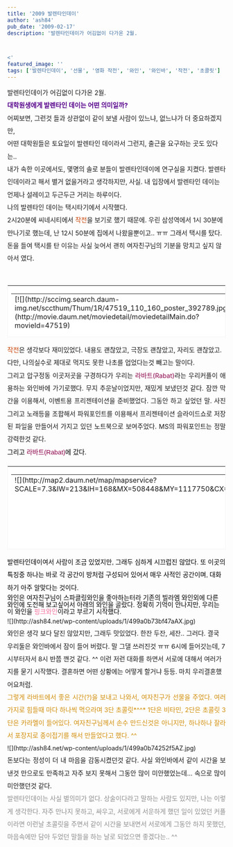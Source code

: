 ```yaml
---
title: '2009 발렌타인데이'
author: 'ash84'
pub_date: '2009-02-17'
description: '발렌타인데이가 어김없이 다가온 2월. 



<'
featured_image: ''
tags: ['발렌타인데이', '선물', '영화 작전', '와인', '와인바', '작전', '초콜릿']
---
```



<span style="font-size: 11pt; "></span>

<div style="line-height: 2; "><span style="font-size: 11pt; ">발렌타인데이가 어김없이 다가온 2월. </span></div><span style="font-size: 11pt; ">  
</span>

<div style="line-height: 2; "><span style="COLOR: rgb(87,4,140)">  
<span style="font-size: 11pt; ">  
</span></span></div><span style="font-size: 11pt; ">  
</span>

<div style="line-height: 2; "><span style="FONT-WEIGHT: bold"><span style="color: rgb(87, 4, 140); font-size: 11pt; ">대학원생에게 발렌타인 데이는 어떤 의미일까? </span></span></div><span style="font-size: 11pt; ">  
</span>

<div style="line-height: 2; "><span style="font-size: 11pt; ">  
</span></div><span style="font-size: 11pt; ">  
</span>

<div style="line-height: 2; "><span style="font-size: 11pt; ">어찌보면, 그런것 들과 상관없이 같이 보낼 사람이 있느냐, 없느냐가 더 중요하겠지만, </span></div><span style="font-size: 11pt; ">  
</span>

<div style="line-height: 2; "><span style="font-size: 11pt; ">어떤 대학원들은 토요일이 발렌타인 데이라서 그런지, 출근을 요구하는 곳도 있다는.. </span></div><span style="font-size: 11pt; ">  
</span>

<div style="line-height: 2; "><span style="font-size: 11pt; ">  
</span></div><span style="font-size: 11pt; ">  
</span>

<div style="line-height: 2; "><span style="font-size: 11pt; ">내가 속한 이곳에서도, 몇명의 솔로 분들이 발렌타인데이에 연구실을 지켰다. 발렌타인데이라고 해서 별거 없을거라고 생각하지만, 사실. 내 입장에서 발렌타인 데이는 언제나 설레이고 두근두근 거리는 하루이다. </span></div><span style="font-size: 11pt; ">  
</span>

<div style="line-height: 2; "><span style="font-size: 11pt; ">  
</span></div><span style="font-size: 11pt; ">  
</span>

<div style="line-height: 2; "><span style="font-size: 11pt; line-height:2; ">나의 발렌타인 데이는 택시타기에서 시작했다. </span></div><span style="font-size: 11pt; ">  
</span>

<div style="line-height: 2; "><span style="font-size: 11pt; line-height:2;">2시20분에 씨네시티에서 </span><span style="color: rgb(200, 66, 5); font-size: 11pt; ">작전</span><span style="font-size: 11pt; ">을 보기로 했기 때문에. 우린 삼성역에서 1시 30분에 만나기로 했는데, 난 12시 50분에 집에서 나왔을뿐이고.. ㅠㅠ 그래서 택시를 탔다. 돈을 들여 택시를 탄 이유는 사실 늦어서 괜히 여자친구님의 기분을 망치고 싶지 않아서 였다.</span></div><span style="font-size: 11pt; ">  
</span>

<div style="line-height: 2; "><span style="font-size: 11pt; "> </span></div><span style="font-size: 11pt; ">  
</span>

<div style="line-height: 2; "><span style="font-size: 11pt; ">  
</span>  
<table border="0" category="cinema_detail" cellpadding="12" cellspacing="0" height="120" key="47519" openpost="false" style="BORDER-RIGHT: #f3f3f3 1px solid; BORDER-TOP: #f3f3f3 1px solid; BORDER-LEFT: #f3f3f3 1px solid; LINE-HEIGHT: 2;  BORDER-BOTTOM: #f3f3f3 1px solid; BACKGROUND-COLOR: #ffffff" width="374"><tbody><tr><td style="PADDING-BOTTOM: 0px"><span style="font-size: 11pt; ">  
</span>  
<table border="0" cellpadding="0" cellspacing="0" width="350"><tbody><tr><td valign="top" width="60">[![](http://sccimg.search.daum-img.net/sccthum/Thum/1R/47519_110_160_poster_392789.jpg)](http://movie.daum.net/moviedetail/moviedetailMain.do?movieId=47519)</td><td width="12"></td><td valign="top" width="278"><span style="font-size: 11pt; ">  
</span>  
<table border="0" cellpadding="0" cellspacing="0" width="100%"><tbody><tr><th align="left" colspan="2" height="18" valign="top"><span style="FONT-WEIGHT: bold; FONT-SIZE: 12px; OVERFLOW: hidden; FONT-FAMILY: 굴림,gulim,sans-serif; HEIGHT: 17px">[<span style="font-size: 11pt; ">작전</span>](http://movie.daum.net/moviedetail/moviedetailMain.do?movieId=47519)</span><span style="font-size: 11pt; "></span></th></tr><tr><td align="left" height="18" valign="top" width="40"><span style="font-size: 11pt; color: rgb(153, 153, 153); font-family: 굴림, gulim, sans-serif; height: 17px; ">감독</span><span style="font-size: 11pt; "></span></td><td align="left" height="18" valign="top"><span style="display: block; font-size: 11pt; overflow: hidden; color: rgb(51, 51, 51); font-family: 굴림, gulim, sans-serif; height: 17px; text-overflow: ellipsis; ">이호재 (2008 / 한국)</span><span style="font-size: 11pt; "></span></td></tr><tr><td align="left" height="36" valign="top" width="40"><span style="font-size: 11pt; color: rgb(153, 153, 153); font-family: 굴림, gulim, sans-serif; height: 17px; ">출연</span><span style="font-size: 11pt; "></span></td><td align="left" height="36" valign="top"><span style="display: block; font-size: 11pt; overflow: hidden; color: rgb(51, 51, 51); font-family: 굴림, gulim, sans-serif; height: 34px; text-overflow: ellipsis; ">박용하, 김민정, 박희순, 김무열</span><span style="font-size: 11pt; "></span></td></tr><tr><td align="left" colspan="2" valign="top">[<span style="font-size: 11pt; ">상세보기</span>](http://movie.daum.net/moviedetail/moviedetailMain.do?movieId=47519)<span style="font-size: 11pt; "></span></td></tr></tbody></table></td></tr></tbody></table></td></tr></tbody></table><span style="font-size: 11pt; ">  
</span>

</div><span style="font-size: 11pt; ">  
</span>

<div style="line-height: 2; "><span style="color: rgb(200, 66, 5); font-size: 11pt; ">작전</span><span style="font-size: 11pt; ">은 생각보다 재미있었다. 내용도 괜찮았고, 극장도 괜찮았고, 자리도 괜찮았고. </span></div><span style="font-size: 11pt; ">  
</span>

<div style="line-height: 2; "><span style="font-size: 11pt; ">다만, 나의실수로 제대로 먹지도 못한 나초를 업었다는것 빼고는 말이다. </span></div><span style="font-size: 11pt; ">  
</span>

<div style="line-height: 2; "><span style="font-size: 11pt; ">  
</span></div><span style="font-size: 11pt; ">  
</span>

<div style="text-align: justify; line-height: 2; "><span style="font-size: 11pt; ">그리고 압구정동 이곳저곳을 구경하다가 우리는 </span><span style="color: rgb(140, 4, 75); font-size: 11pt; ">라바트(Rabat)</span><span style="font-size: 11pt; ">라는 우리커플이 애용하는 와인바에 가기로했다. 무지 추운날이었지만, 재밌게 보냈던것 같다. 잠깐 막간을 이용해서, 이벤트용 프리젠테이션을 준비했었다. 그동안 하고 싶었던 말. 사진 그리고 노래등을 조합해서 파워포인트를 이용해서 프리젠테이션 슬라이드쇼로 저장된 파일을 만들어서 가지고 있던 노트북으로 보여주었다. MS의 파워포인트는 정말 강력한것 같다. </span></div><span style="font-size: 11pt; ">  
</span>

<div style="text-align: justify; line-height: 2; "><span style="font-size: 11pt; ">  
</span></div><span style="font-size: 11pt; ">  
</span>

<div style="text-align: left; line-height: 2; "><span style="font-size: 11pt; color: rgb(0, 0, 0); line-height: 2; font-family: Arial; ">그리고 </span><span style="FONT-SIZE: 13px; LINE-HEIGHT: 16px; FONT-FAMILY: Arial"><span style="color: rgb(140, 4, 75); font-size: 11pt; ">라바트(Rabat)</span></span><span style="font-size: 11pt; color: rgb(0, 0, 0); line-height: 2; font-family: Arial; ">에 갔다. </span></div><span style="font-size: 11pt; ">  
</span>

<div style="text-align: left; line-height: 2; "><span style="FONT-SIZE: 13px; COLOR: rgb(0,0,0); LINE-HEIGHT: 2; FONT-FAMILY: Arial">  
<span style="font-size: 11pt; ">  
</span></span></div><span style="font-size: 11pt; ">  
</span>

<div style="text-align: left; line-height: 2; "><span style="font-size: 11pt; ">  
</span>  
<table border="0" category="양식,외국요리_detail" cellpadding="12" cellspacing="0" height="192" key="P650930" openpost="false" style="BORDER-RIGHT: #f3f3f3 1px solid; BORDER-TOP: #f3f3f3 1px solid; BORDER-LEFT: #f3f3f3 1px solid; LINE-HEIGHT: 2; BORDER-BOTTOM: #f3f3f3 1px solid; BACKGROUND-COLOR: #ffffff" width="572"><tbody><tr><td style="PADDING-BOTTOM: 0px"><span style="font-size: 11pt; ">  
</span>  
<table border="0" cellpadding="0" cellspacing="0" width="100%"><tbody><tr><td rowspan="2" valign="top" width="213">![](http://map2.daum.net/map/mapservice?SCALE=7.3&IW=213&IH=168&MX=508448&MY=1117750&CX=508448&CY=1117750)</td><td rowspan="2" width="10"></td><td align="left" height="63" valign="top" width="325">[![]()](http://local.daum.net/place/place_view.daum?place_id=P650930)</td></tr><tr><td valign="top"><span style="font-size: 11pt; ">  
</span>  
<table border="0" cellpadding="0" cellspacing="0" width="100%"><tbody><tr><th align="left" colspan="2" height="18" valign="top"><font style="FONT-WEIGHT: bold; FONT-SIZE: 12px; COLOR: #333333; FONT-FAMILY: 굴림,gulim,sans-serif">[**<span style="font-size: 11pt; ">라바트</span>**<span style="font-size: 11pt; ">압구정점</span>](http://local.daum.net/place/place_view.daum?place_id=P650930)</font><span style="font-size: 11pt; "></span></th></tr><tr><td align="left" height="18" valign="top" width="40"><font style="FONT-SIZE: 12px; COLOR: #999999; LINE-HEIGHT: 1.4; FONT-FAMILY: 굴림,gulim,sans-serif"><span style="font-size: 11pt; ">주소</span></font><span style="font-size: 11pt; "></span></td><td align="left" height="18" valign="top"><span style="DISPLAY: block; FLOAT: left; OVERFLOW: hidden; HEIGHT: 14px; TEXT-OVERFLOW: ellipsis"><font style="FONT-SIZE: 12px; COLOR: #333333; LINE-HEIGHT: 1.4; FONT-FAMILY: 굴림,gulim,sans-serif"><span style="font-size: 11pt; ">서울 강남구 신사동 663-24</span></font></span><span style="font-size: 11pt; "></span></td></tr><tr><td align="left" height="36" valign="top" width="40"><font style="FONT-SIZE: 12px; COLOR: #999999; LINE-HEIGHT: 1.4; FONT-FAMILY: 굴림,gulim,sans-serif"><span style="font-size: 11pt; ">설명</span></font><span style="font-size: 11pt; "></span></td><td align="left" height="36" valign="top"></td></tr><tr><td align="left" colspan="2" valign="top">[<span style="font-size: 11pt; ">상세보기</span>](http://local.daum.net/place/place_view.daum?place_id=P650930)<span style="font-size: 11pt; "></span></td></tr></tbody></table></td></tr></tbody></table></td></tr></tbody></table><span style="FONT-SIZE: 13px; COLOR: rgb(0,0,0); LINE-HEIGHT: 16px; FONT-FAMILY: Arial">  
<span style="font-size: 11pt; ">  
</span>  
</span>

</div><span style="font-size: 11pt; ">  
</span>

<div style="text-align: left; line-height: 2; "><span style="font-size: 11pt; color: rgb(0, 0, 0); line-height: 2; font-family: Arial; ">발렌타인데이여서 사람이 조금 있었지만, 그래두 심하게 시끄럽진 않았다. 또 이곳의 특징중 하나는 바로 각 공간이 방처럼 구성되어 있어서 매우 사적인 공간이며, 대화하기 아주 알맞다는 것이다. </span></div><span style="font-size: 11pt; ">  
</span>

<div style="text-align: left; line-height: 2; "><span style="FONT-SIZE: 13px; COLOR: rgb(0,0,0); LINE-HEIGHT: 2; FONT-FAMILY: Arial">  
<span style="font-size: 11pt; ">  
</span></span></div><span style="font-size: 11pt; ">  
</span>

<div style="text-align: left; line-height: 2; "><span style="font-size: 11pt; color: rgb(0, 0, 0); line-height: 16px; font-family: Arial; ">와인은 여자친구님이 스파클링와인을 좋아하는터라 기존의 빌라엠 와인외에 다른 와인에 도전해 보고싶어서 아래의 와인을 골랐다. 정확히 기억이 안나지만, 우리는 이 와인을 </span><span style="FONT-SIZE: 13px; LINE-HEIGHT: 16px; FONT-FAMILY: Arial"><span style="color: rgb(243, 112, 155); font-size: 11pt; ">핑크와인</span></span><span style="font-size: 11pt; color: rgb(0, 0, 0); line-height: 16px; font-family: Arial; ">이라고 부르기 시작했다. </span></div><span style="font-size: 11pt; ">  
</span>

<div style="line-height: 2; "><span style="font-size: 11pt; ">  
</span></div><span style="font-size: 11pt; ">  
</span>

<div style="line-height: 2; ">![](http://ash84.net/wp-content/uploads/1/499a0b73bf47aAX.jpg)

<span style="font-size: 11pt; ">  
</span>

</div><span style="font-size: 11pt; ">  
</span>

<div style="line-height: 2; "><span style="font-size: 11pt; ">  
</span></div><span style="font-size: 11pt; ">  
</span>

<div style="line-height: 2; "><span style="font-size: 11pt; ">와인은 생각 보다 달진 않았지만, 그래두 맛있었다. 한잔 두잔, 세잔.. 그러다. 결국 우리둘은 와인바에서 잠이 들어 버렸다. 말 그댈 쓰러진것 ㅠㅠ 6시에 들어갓는데, 7시부터자서 8시 반쯤 깬것 같다. ^^ 이런 저런 대화를 하면서 서로에 대해서 여러가지를 묻기 시작했다. 결혼하면 어떤 상황에는 어떻게 할거냐 등등. 마치 우리결혼했어요처럼. </span></div><span style="font-size: 11pt; ">  
</span>

<div style="text-align: justify; line-height: 2; "><span style="font-size: 11pt; ">  
</span></div><span style="font-size: 11pt; ">  
</span>

<div style="text-align: justify; line-height: 2; "><span style="color: rgb(209, 142, 10); font-size: 11pt; ">그렇게 라바트에서 좋은 시간(?)을 보내고 나와서, 여자친구가 선물을 주었다. 여러가지로 힘들때 마다 하나씩 먹으라며 3단 초콜릿*^^* 1단은 비타민, 2단은 초콜릿 3단은 카라멜이 들어있다. 여자친구님께서 손수 만드신것은 아니지만, 하나하나 잘라서 포장지로 종이접기를 해서 만들었다고 했다. ^^</span></div><span style="font-size: 11pt; ">  
</span>

<div style="text-align: justify; line-height: 2; "><span style="font-size: 11pt; ">  
</span></div><span style="font-size: 11pt; ">  
</span>

<div style="text-align: justify; line-height: 2; ">![](http://ash84.net/wp-content/uploads/1/499a0b74252f5AZ.jpg)

<span style="font-size: 11pt; ">  
</span>

</div><span style="font-size: 11pt; ">  
</span>

<div style="text-align: justify; line-height: 2; "><span style="font-size: 11pt; ">  
</span></div><span style="font-size: 11pt; ">  
</span>

<div style="text-align: justify; line-height: 2; "><span style="font-size: 11pt; ">돈보다는 정성이 더 내 마음을 감동시켰던것 같다. 사실 와인바에서 같이 시간을 보낸것 만으로도 만족하고 자주 보지 못해서 그동안 많이 미안했었는데… 속으로 많이 미안했던것 같다. </span></div><span style="font-size: 11pt; ">  
</span>

<div style="text-align: justify; line-height: 2; "><span style="COLOR: rgb(142,142,142)">  
<span style="font-size: 11pt; ">  
</span></span></div><span style="font-size: 11pt; ">  
</span>

<div style="text-align: justify; line-height: 2; "><span style="color: rgb(142, 142, 142); font-size: 11pt; ">발렌타인데이는 사실 별의미가 없다. 상술이다라고 말하는 사람도 있지만, 나는 이렇게 생각한다. 자주 만나지 못하고, 싸우고, 서로에게 서운하게 했던 일이 있었던 커플이라면 이런날 초콜릿을 주면서 같이 시간을 보내면서 서로에게 그동안 하지 못했던, 마음속에만 담아 두었던 말들을 하는 날로 되었으면 좋겠다는.. ^^</span></div><span style="font-size: 11pt; ">  
</span>

<div style="text-align: justify; line-height: 2; "><span style="font-size: 11pt; ">  
</span></div><span style="font-size: 11pt; ">  
</span>

<div style="text-align: justify; line-height: 2; "><span style="font-size: 11pt; ">  
</span></div><span style="font-size: 11pt; ">  
</span>

<div style="line-height: 2; "><span style="font-size: 11pt; ">  
</span></div><span style="font-size: 11pt; ">  
</span>

<div style="line-height: 2; "></div>

